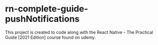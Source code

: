 # rn-complete-guide-pushNotifications

This project is created to code along with the React Native - The Practical Guide [2021 Edition] course found on udemy.
